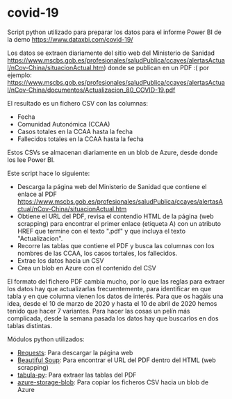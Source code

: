 # covid-19

Script python utilizado para preparar los datos para el informe Power BI de la demo https://www.dataxbi.com/covid-19/

Los datos se extraen diariamente del sitio web del Ministerio de Sanidad https://www.mscbs.gob.es/profesionales/saludPublica/ccayes/alertasActual/nCov-China/situacionActual.htm) donde se publican en un PDF :(  por ejemplo: https://www.mscbs.gob.es/profesionales/saludPublica/ccayes/alertasActual/nCov-China/documentos/Actualizacion_80_COVID-19.pdf

El resultado es un fichero CSV con las columnas:
* Fecha
* Comunidad Autonómica (CCAA)
* Casos totales en la CCAA hasta la fecha
* Fallecidos totales en la CCAA hasta la fecha

Estos CSVs se almacenan diariamente en un blob de Azure, desde donde los lee Power BI.

Este script hace lo siguiente:
* Descarga la página web del Ministerio de Sanidad que contiene el enlace al PDF https://www.mscbs.gob.es/profesionales/saludPublica/ccayes/alertasActual/nCov-China/situacionActual.htm
* Obtiene el URL del PDF, revisa el contendio HTML de la página (web scrapping) para encontrar el primer enlace (etiqueta A) con un atributo HREF que termine con el texto ".pdf" y que incluya el texto "Actualizacion".
* Recorre las tablas que contiene el PDF y busca las columnas con los nombres de las CCAA, los casos tortales, los fallecidos.
* Extrae los datos hacia un CSV 
* Crea un blob en Azure con el contenido del CSV

El formato del fichero PDF cambia mucho, por lo que las reglas para extraer los datos hay que actualizarlas frecuentemente, para identificar en que tabla y en que columna vienen los datos de interés. Para que os hagáis una idea, desde el 10 de marzo de 2020 y hasta el 10 de abril de 2020 hemos tenido que hacer 7 variantes. Para hacer las cosas un pelín más complicada, desde la semana pasada los datos hay que buscarlos en dos tablas distintas. 

Módulos python utilizados:
* [Requests](https://requests.readthedocs.io/): Para descargar la página web
* [Beautiful Soup](https://www.crummy.com/software/BeautifulSoup/): Para encontrar el URL del PDF dentro del HTML (web scrapping)
* [tabula-py](https://github.com/chezou/tabula-py): Para extraer las tablas del PDF 
* [azure-storage-blob](https://docs.microsoft.com/es-es/azure/storage/blobs/storage-quickstart-blobs-python): Para copiar los ficheros CSV hacia un blob de Azure

